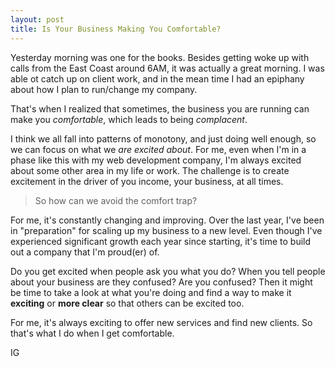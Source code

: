 ```yaml
---
layout: post
title: Is Your Business Making You Comfortable? 
---
```


Yesterday morning was one for the books. Besides getting woke up with calls from the East Coast around 6AM, it was actually a great morning. I was able ot catch up on client work, and in the mean time I had an epiphany about how I plan to run/change my company.

That's when I realized that sometimes, the business you are running can make you *comfortable*, which leads to being *complacent*.

I think we all fall into patterns of monotony, and just doing well enough, so we can focus on what we *are excited about*. For me, even when I'm in a phase like this with my web development company, I'm always excited about some other area in my life or work. The challenge is to create excitement in the driver of you income, your business, at all times.

> So how can we avoid the comfort trap? 

For me, it's constantly changing and improving. Over the last year, I've been in "preparation" for scaling up my business to a new level. Even though I've experienced significant growth each year since starting, it's time to build out a company that I'm proud(er) of.

Do you get excited when people ask you what you do? When you tell people about your business are they confused? Are you confused? Then it might be time to take a look at what you're doing and find a way to make it **exciting** or **more clear** so that others can be excited too.

For me, it's always exciting to offer new services and find new clients. So that's what I do when I get comfortable.

IG
